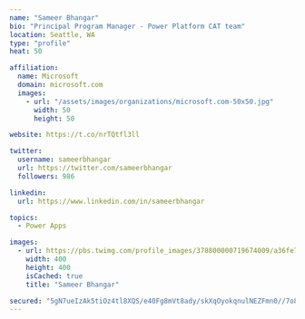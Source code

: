 ```yaml
---
name: "Sameer Bhangar"
bio: "Principal Program Manager - Power Platform CAT team"
location: Seattle, WA
type: "profile"
heat: 50

affiliation:
  name: Microsoft
  domain: microsoft.com
  images:
    - url: "/assets/images/organizations/microsoft.com-50x50.jpg"
      width: 50
      height: 50

website: https://t.co/nrTQtfl3ll

twitter:
  username: sameerbhangar
  url: https://twitter.com/sameerbhangar
  followers: 986

linkedin:
  url: https://www.linkedin.com/in/sameerbhangar

topics:
  - Power Apps

images:
  - url: https://pbs.twimg.com/profile_images/378800000719674009/a36fe7ddfab1778b76e5793772e43798_400x400.jpeg
    width: 400
    height: 400
    isCached: true
    title: "Sameer Bhangar"

secured: "5gN7ueIzAk5tiOz4tl8XQS/e40Fg8mVt8ady/skXqOyokqnulNEZFmn0//7o8lFmFQ7/+BV7h6FJ1mRIY4pz/lLsyX4CIhbJqNkdclzFV4doiLRK9tiLLu7taU5iOFITlChYpLMKqUVPjm17BVAp3OzvTdACg4z5KNJQiw5YrZX+R+Lii8y/aOfvUHPlglPmAMnlKuCzafTxINpqyA0/G1ZuuJr8QXIOClNz8b/hJgezuFgPVuCX/6SvQxX1piPxItLoJA0Wygw9bH50q/m/T0VC7dT0uLcpG0Uc0b3lsD2aX+lkmOyYwSPTx4P1PBVb2gYLW7M/RlcnCNuV5n4FW6gmlAmuEl5p1Zq4/kuZSLSvTb4r87nsJxMnKilaJRwTRMJfF63GvqOrQJC1pNl0hA==;nIr2H8FOfF9Wuz3PQQFgQA=="
---
```


